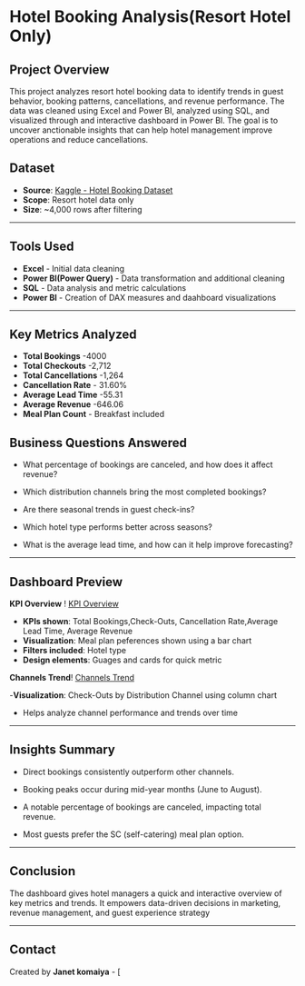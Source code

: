 # Hotel Booking Analysis(Resort Hotel Only)
## Project Overview
This project analyzes resort hotel booking data to identify trends in guest behavior, booking patterns, cancellations, and revenue performance. The data was cleaned using Excel and Power BI, analyzed using SQL, and visualized through and interactive dashboard in Power BI. The goal is to uncover anctionable insights that can help hotel management improve operations and reduce cancellations.
## Dataset
- **Source**: [Kaggle - Hotel Booking Dataset](https://www.kaggle.com/datasets/ahmedsafwatgb20/hotel-bookingscsv)
- **Scope**: Resort hotel data only
- **Size**: ~4,000 rows after filtering

---

## Tools Used
- **Excel** - Initial data cleaning
- **Power BI(Power Query)** - Data transformation and additional cleaning
- **SQL** - Data analysis and metric calculations
- **Power BI** - Creation of DAX measures and daahboard visualizations

---

## Key Metrics Analyzed
- **Total Bookings** -4000
- **Total Checkouts** -2,712
- **Total Cancellations** -1,264
- **Cancellation Rate** - 31.60%
- **Average Lead Time** -55.31
- **Average Revenue** -646.06
- **Meal Plan Count** - Breakfast included
 
## Business Questions Answered

- What percentage of bookings are canceled, and how does it affect revenue?

- Which distribution channels bring the most completed bookings?

- Are there seasonal trends in guest check-ins?

- Which hotel type performs better across seasons?

- What is the average lead time, and how can it help improve forecasting?

 
---

## Dashboard Preview

**KPI Overview**
 ! [KPI Overview](https://github.com/Janetkomaiya/Hotel-Booking-Analysis/blob/main/kpi_overview.png)

 - **KPIs shown**: Total Bookings,Check-Outs, Cancellation Rate,Average Lead Time, Average Revenue
 - **Visualization**: Meal plan peferences shown using a bar chart
 - **Filters included**: Hotel type
 - **Design elements**: Guages and cards for quick metric
 
 **Channels Trend**! [Channels Trend](https://github.com/Janetkomaiya/Hotel-Booking-Analysis/blob/main/Channels_trend.png)

-**Visualization**: Check-Outs by Distribution  Channel using column chart
- Helps analyze channel performance and trends over time

---

## Insights Summary

- Direct bookings consistently outperform other channels.

- Booking peaks occur during mid-year months (June to August).

- A notable percentage of bookings are canceled, impacting total revenue.

- Most guests prefer the SC (self-catering) meal plan option.

---

## Conclusion
The dashboard gives hotel managers a quick and interactive overview of key metrics and trends. It empowers data-driven decisions in marketing, revenue management, and guest experience strategy

---

## Contact
Created by **Janet komaiya** - [


  





  
  
  
